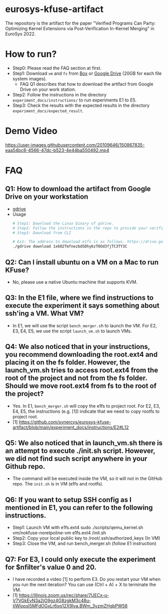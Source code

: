 # eurosys-kfuse-artifact
The repository is the artifact for the paper "Verified Programs Can Party: Optimizing Kernel Extensions via Post-Verification In-Kernel Merging" in EuroSys 2022.

# How to run?
* Step0: Please read the FAQ section at first.
* Step1: Download `vm` and `fs` from [Box](https://uofi.box.com/s/u4r3ka9jzaxcar2yi7flc6l7j13edoqv) or [Google Drive](https://drive.google.com/drive/u/2/folders/1T_CJdnbN0JdFMOqc9hndLXTN8rXDrODV?fbclid=IwAR3agN4m-b7InzfhoeA5OGgbc-AYHdX7V8fSWuVOLV37-Z-m5XpLrZXLddw) (20GB for each file system images). 
  * FAQ Q1 describes that how to download the artifact from Google Drive on your work station. 
* Step2: Follow the instructions in the directory `experiment_docs/instructions/` to run experiments E1 to E5.
* Step3: Check the results with the expected results in the directory `experiment_docs/expected_result`.

# Demo Video
https://user-images.githubusercontent.com/20109646/150867835-eaa54bc6-4566-47dc-b523-4e44ba550492.mp4

# FAQ
## Q1: How to download the artifact from Google Drive on your workstation
* [gdrive](https://github.com/prasmussen/gdrive) 
* Usage
  ```sh
  # Step1: Download the Linux binary of gdrive.
  # Step2: Follow the instructions in the repo to provide your verification code.
  # Step3: Download from CLI
  
  # Ex1: The address to download e1fs is as follows. https://drive.google.com/file/d/1x6O2TmfnezbdSDhy6zTOOd3fjTC3TY3C/view?usp=sharing
  ./gdrive download 1x6O2TmfnezbdSDhy6zTOOd3fjTC3TY3C
  ```
## Q2: Can I install ubuntu on a VM on a Mac to run KFuse?
* No, please use a native Ubuntu machine that supports KVM.

## Q3: In the E1 file, where we find instructions to execute the experiment it says something about ssh'ing a VM. What VM?
* In E1, we will use the script `bench_merger.s`h to launch the VM. For E2, E3, E4, E5, we use the script `launch_vm.sh` to launch VMs.

## Q4: We also noticed that in your instructions, you recommend downloading the root.ext4 and placing it on the fs folder. However, the launch_vm.sh tries to access root.ext4 from the root of the project and not from the fs folder. Should we move root.ext4 from fs to the root of the project?
* Yes. In E1, `bench_merger.sh` will copy the e1fs to project root. For E2, E3, E4, E5, the instructions (e.g. [1]) indicate that we need to copy rootfs to project root.
* [1] https://github.com/synercys/eurosys-kfuse-artifact/blob/main/experiment_docs/instructions/E2#L12

## Q5: We also noticed that in launch_vm.sh there is an attempt to execute ./init.sh script. However, we did not find such script anywhere in your Github repo.
* The command will be executed inside the VM, so it will not in the GitHub repo. The `init.sh` is in VM (e1fs and rootfs).

## Q6: If you want to setup SSH config as I mentioned in E1, you can refer to the following instructions.
* Step1: Launch VM with e1fs.ext4 sudo ./scripts/qemu_kernel.sh vm/nokfuse-noretpoline-vm e1fs.ext4 /init.sh
* Step2: Copy your local public key to /root/.ssh/authorized_keys (In VM)
* Step3: Close the VM, and run bench_merger.sh (follow E1 instruction)

## Q7: For E3, I could only execute the experiment for $nfilter's value 0 and 20.
* I have recorded a video [1] to perform E3. Do you restart your VM when you run the next iteration? You can use (Ctrl + A) + X to terminate the VM.
* [1] https://illinois.zoom.us/rec/share/7UECx-u-V7VGkEvN3a2jO9gz4G8zgkM3c48u-tiWlopsI5MFdOGxLr6sg12X9Iva.BWm_3yzmZHgbPW58

